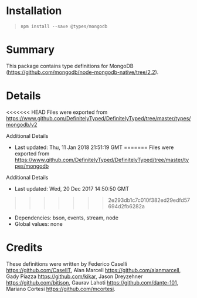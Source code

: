 # Installation
> `npm install --save @types/mongodb`

# Summary
This package contains type definitions for MongoDB (https://github.com/mongodb/node-mongodb-native/tree/2.2).

# Details
<<<<<<< HEAD
Files were exported from https://www.github.com/DefinitelyTyped/DefinitelyTyped/tree/master/types/mongodb/v2

Additional Details
 * Last updated: Thu, 11 Jan 2018 21:51:19 GMT
=======
Files were exported from https://www.github.com/DefinitelyTyped/DefinitelyTyped/tree/master/types/mongodb

Additional Details
 * Last updated: Wed, 20 Dec 2017 14:50:50 GMT
>>>>>>> 2e293db1c7c010f382ed29edfd57694d2fb6282a
 * Dependencies: bson, events, stream, node
 * Global values: none

# Credits
These definitions were written by Federico Caselli <https://github.com/CaselIT>, Alan Marcell <https://github.com/alanmarcell>, Gady Piazza <https://github.com/kikar>, Jason Dreyzehner <https://github.com/bitjson>, Gaurav Lahoti <https://github.com/dante-101>, Mariano Cortesi <https://github.com/mcortesi>.
